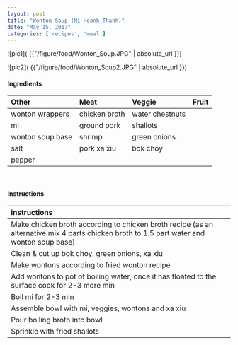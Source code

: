 ```yaml
---
layout: post
title: "Wonton Soup (Mi Hoanh Thanh)"
date: "May 15, 2017"
categories: ['recipes', 'meal']
---
```




![pic1]( {{"/figure/food/Wonton_Soup.JPG" | absolute_url }})

![pic2]( {{"/figure/food/Wonton_Soup2.JPG" | absolute_url }})




#### Ingredients

<table class = "presenttab">
 <thead>
  <tr>
   <th style="text-align:left;"> Other </th>
   <th style="text-align:left;"> Meat </th>
   <th style="text-align:left;"> Veggie </th>
   <th style="text-align:left;"> Fruit </th>
  </tr>
 </thead>
<tbody>
  <tr>
   <td style="text-align:left;"> wonton wrappers </td>
   <td style="text-align:left;"> chicken broth </td>
   <td style="text-align:left;"> water chestnuts </td>
   <td style="text-align:left;">  </td>
  </tr>
  <tr>
   <td style="text-align:left;"> mi </td>
   <td style="text-align:left;"> ground pork </td>
   <td style="text-align:left;"> shallots </td>
   <td style="text-align:left;">  </td>
  </tr>
  <tr>
   <td style="text-align:left;"> wonton soup base </td>
   <td style="text-align:left;"> shrimp </td>
   <td style="text-align:left;"> green onions </td>
   <td style="text-align:left;">  </td>
  </tr>
  <tr>
   <td style="text-align:left;"> salt </td>
   <td style="text-align:left;"> pork xa xiu </td>
   <td style="text-align:left;"> bok choy </td>
   <td style="text-align:left;">  </td>
  </tr>
  <tr>
   <td style="text-align:left;"> pepper </td>
   <td style="text-align:left;">  </td>
   <td style="text-align:left;">  </td>
   <td style="text-align:left;">  </td>
  </tr>
</tbody>
</table>

<br>

#### Instructions

<table class = "presenttabnoh">
 <thead>
  <tr>
   <th style="text-align:left;"> instructions </th>
  </tr>
 </thead>
<tbody>
  <tr>
   <td style="text-align:left;"> Make chicken broth according to chicken broth recipe (as an alternative mix 4 parts chicken broth to 1.5 part water and wonton soup base) </td>
  </tr>
  <tr>
   <td style="text-align:left;"> Clean &amp; cut up bok choy, green onions, xa xiu </td>
  </tr>
  <tr>
   <td style="text-align:left;"> Make wontons according to fried wonton recipe </td>
  </tr>
  <tr>
   <td style="text-align:left;"> Add wontons to pot of boiling water, once it has floated to the surface cook for 2-3 more min </td>
  </tr>
  <tr>
   <td style="text-align:left;"> Boil mi for 2-3 min </td>
  </tr>
  <tr>
   <td style="text-align:left;"> Assemble bowl with mi, veggies, wontons and xa xiu </td>
  </tr>
  <tr>
   <td style="text-align:left;"> Pour boiling broth into bowl </td>
  </tr>
  <tr>
   <td style="text-align:left;"> Sprinkle with fried shallots </td>
  </tr>
</tbody>
</table>

